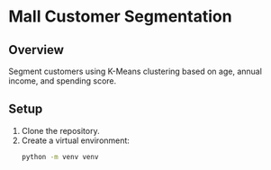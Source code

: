 # Mall Customer Segmentation

## Overview
Segment customers using K-Means clustering based on age, annual income, and spending score.

## Setup
1. Clone the repository.
2. Create a virtual environment:
   ```bash
   python -m venv venv